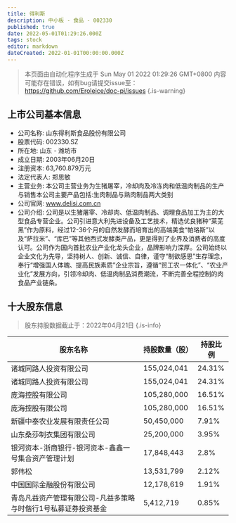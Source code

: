 ```yaml
---
title: 得利斯
description: 中小板 - 食品 - 002330
published: true
date: 2022-05-01T01:29:26.000Z
tags: stock
editor: markdown
dateCreated: 2022-01-01T00:00:00.000Z
---
```


> 本页面由自动化程序生成于 Sun May 01 2022 01:29:26 GMT+0800
> 内容可能存在错误，如有bug请提交issue至：https://github.com/Eroleice/doc-pi/issues
{.is-warning}

## 上市公司基本信息
- 公司名称: 山东得利斯食品股份有限公司
- 股票代码: 002330.SZ
- 所在地: 山东 - 潍坊市
- 成立日期: 2003年06月20日
- 注册资本: 63,760.879万元
- 法定代表人: 郑思敏
- 主营业务: 本公司主营业务为生猪屠宰，冷却肉及冷冻肉和低温肉制品的生产与销售本公司主要产品包括:生肉制品与熟肉制品两大类别
- 公司官网: www.delisi.com.cn
- 公司介绍: 公司是以生猪屠宰、冷却肉、低温肉制品、调理食品加工为主的大型食品专营企业。公司引进意大利先进设备及工艺技术，精选优良猪种“莱芜黑”作为原料，经过12-36个月的自然发酵而培育出的高端美食“帕珞斯”以及“萨拉米”、“库巴”等其他西式发酵类产品，更是得到了业界及消费者的高度认可。公司作为国内首批农业产业化龙头企业，品牌影响力深厚。公司始终以企业文化为先导，坚持树人、创新、诚信、自律，谨守“制欲感恩”生存理念，奉行“增强国人体魄、提高民族素质”企业宗旨，遵循“贸工农一体化”、“农业产业化”发展方向，引领冷却肉、低温肉制品消费潮流，不断完善全程控制的肉食品产业链条。


## 十大股东信息
> 股东持股数据截止于：2022年04月21日
{.is-info}

| 股东名称 | 持股数量（股） | 持股比例 |
| --- | --- | --- |
| 诸城同路人投资有限公司 | 155,024,041 | 24.31% |
| 诸城同路人投资有限公司 | 155,024,041 | 24.31% |
| 庞海控股有限公司 | 105,280,000 | 16.51% |
| 庞海控股有限公司 | 105,280,000 | 16.51% |
| 新疆中泰农业发展有限责任公司 | 50,450,000 | 7.91% |
| 山东桑莎制衣集团有限公司 | 25,200,000 | 3.95% |
| 银河资本-浙商银行-银河资本-鑫鑫一号集合资产管理计划 | 17,848,443 | 2.8% |
| 郭伟松 | 13,531,799 | 2.12% |
| 中国国际金融股份有限公司 | 12,178,619 | 1.91% |
| 青岛凡益资产管理有限公司-凡益多策略与时偕行1号私募证券投资基金 | 5,412,719 | 0.85% |




